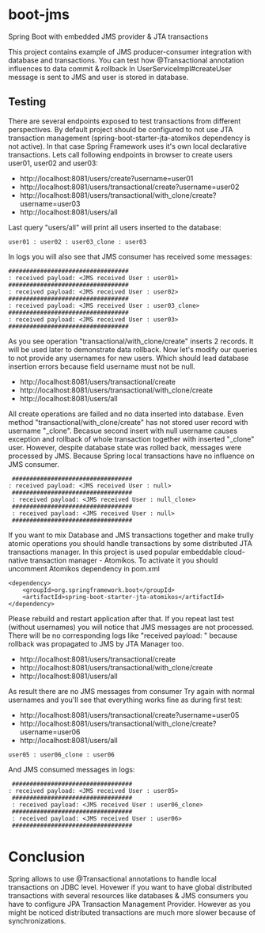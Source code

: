 # boot-jms
Spring Boot with embedded JMS provider & JTA transactions

This project contains example of JMS producer-consumer integration with database and transactions.
You can test how @Transactional annotation influences to data commit & rollback
In UserServiceImpl#createUser message is sent to JMS and user is stored in database.

## Testing
There are several endpoints exposed to test transactions from different perspectives. By default project should be configured to not use JTA transaction management (spring-boot-starter-jta-atomikos dependency is not active).
In that case Spring Framework uses it's own local declarative transactions.
Lets call following endpoints in browser to create users user01, user02 and user03:
* http://localhost:8081/users/create?username=user01
* http://localhost:8081/users/transactional/create?username=user02
* http://localhost:8081/users/transactional/with_clone/create?username=user03
* http://localhost:8081/users/all

Last query "users/all" will print all users inserted to the database:
```
user01 : user02 : user03_clone : user03
```
In logs you will also see that JMS consumer has received some messages:
```
##################################
: received payload: <JMS received User : user01>
##################################
: received payload: <JMS received User : user02>
##################################
: received payload: <JMS received User : user03_clone>
##################################
: received payload: <JMS received User : user03>
##################################
```
As you see operation "transactional/with_clone/create" inserts 2 records. It will be used later to demonstrate data rollback.
Now let's modify our queries to not provide any usernames for new users. Which should lead database insertion errors because field username must not be null.

* http://localhost:8081/users/transactional/create
* http://localhost:8081/users/transactional/with_clone/create
* http://localhost:8081/users/all

All create operations are failed and no data inserted into database. Even method "transactional/with_clone/create" has not stored user record with username "_clone". Becasue second insert with null username causes exception and rollback of whole transaction together with inserted "_clone" user.
However, despite database state was rolled back, messages were processed by JMS. Because Spring local transactions have no influence on JMS consumer.

```
 ##################################
: received payload: <JMS received User : null>
 ##################################
 : received payload: <JMS received User : null_clone>
 ##################################
 : received payload: <JMS received User : null>
 ##################################
```
If you want to mix Database and JMS transactions together and make trully atomic operations you should handle transactions by some distributed JTA transactions manager.
In this project is used popular embeddable cloud-native transaction manager - Atomikos.
To activate it you should uncomment Atomikos dependency in pom.xml 
```
<dependency>
	<groupId>org.springframework.boot</groupId>
	<artifactId>spring-boot-starter-jta-atomikos</artifactId>
</dependency>
```
Please rebuild and restart application after that.
If you repeat last test (without usernames) you will notice that JMS messages are not processed. There will be no corresponding logs like "received payload: <JMS received User : null>" because rollback was propagated to JMS by JTA Manager too.

* http://localhost:8081/users/transactional/create
* http://localhost:8081/users/transactional/with_clone/create
* http://localhost:8081/users/all

As result there are no JMS messages from consumer
Try again with normal usernames and you'll see that everything works fine as during first test:

* http://localhost:8081/users/transactional/create?username=user05
* http://localhost:8081/users/transactional/with_clone/create?username=user06
* http://localhost:8081/users/all
```
user05 : user06_clone : user06
```
And JMS consumed messages in logs:
```
 ##################################
: received payload: <JMS received User : user05>
 ##################################
 : received payload: <JMS received User : user06_clone>
 ##################################
 : received payload: <JMS received User : user06>
 ##################################
 ```
 
 # Conclusion
Spring allows to use @Transactional annotations to handle local transactions on JDBC level. Hovewer if you want to have global distributed transactions with several resources like databases & JMS consumers you have to configure JPA Transaction Management Provider. However as you might be noticed distributed transactions are much more slower because of synchronizations.

